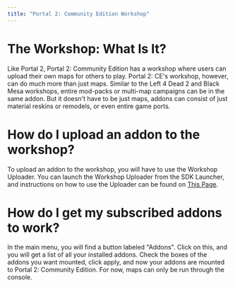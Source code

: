 ```yaml
---
title: "Portal 2: Community Edition Workshop"
---
```


# The Workshop: What Is It?
Like Portal 2, Portal 2: Community Edition has a workshop where users can upload their own maps for others to play. Portal 2: CE's workshop, however, can do much more than just maps. Similar to the Left 4 Dead 2 and Black Mesa workshops, entire mod-packs or multi-map campaigns can be in the same addon. But it doesn't have to be just maps, addons can consist of just material reskins or remodels, or even entire game ports. 

# How do I upload an addon to the workshop?
To upload an addon to the workshop, you will have to use the Workshop Uploader. You can launch the Workshop Uploader from the SDK Launcher, and instructions on how to use the Uploader can be found on [This Page](/modding/workshop/workshopgui).

# How do I get my subscribed addons to work?
In the main menu, you will find a button labeled "Addons". Click on this, and you will get a list of all your installed addons. Check the boxes of the addons you want mounted, click apply, and now your addons are mounted to Portal 2: Community Edition. For now, maps can only be run through the console.

